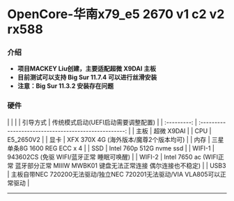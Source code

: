 # OpenCore-华南x79_e5 2670 v1 c2 v2 rx588

### 介绍
- **项目MACKEY Liu创建，主要适配超微 X9DAI 主板**
- **目前测试可以支持 Big Sur 11.7.4 可以进行丝滑安装**
- **注意：Big Sur 11.3.2 安装存在问题**
### 硬件 ###
|             |                                                       |
| 引导方式  | 传统模式启动(UEFI启动需要调整配置)                    | 
| :---------: | :---------------------------------------------------: |
| 主板         | 超微 X9DAI                                       |
| CPU         | E5_2650V2                                   |
| 显卡         | XFX 370X 4G (海外版本/魔尊2个版本均可)                |
| 内存         | 三星单条8G 1600 REG ECC x 4                        | 
| SSD         | Intel 760p 512G nvme ssd                       | 
| WIFI-1         | 943602CS (免驱 WIFI/蓝牙正常 睡眠可唤醒)                       | 
| WIFI-2         | Intel 7650 ac   (WIFI正常 蓝牙部分正常 MIIIW MWBK01 键盘无法正常连接 偶尔连接也不稳定)                     | 
| USB3          | 主板自带NEC 720200无法驱动/独立NEC 720201无法驱动/VIA VLA805可以正常驱动                    | 

---